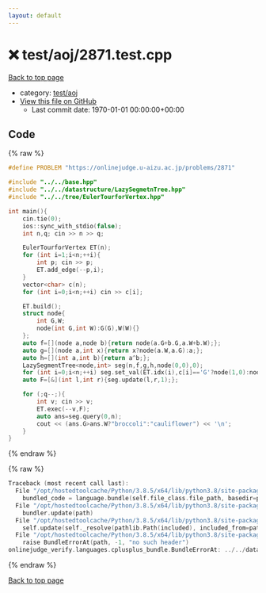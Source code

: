 ```yaml
---
layout: default
---
```


<!-- mathjax config similar to math.stackexchange -->
<script type="text/javascript" async
  src="https://cdnjs.cloudflare.com/ajax/libs/mathjax/2.7.5/MathJax.js?config=TeX-MML-AM_CHTML">
</script>
<script type="text/x-mathjax-config">
  MathJax.Hub.Config({
    TeX: { equationNumbers: { autoNumber: "AMS" }},
    tex2jax: {
      inlineMath: [ ['$','$'] ],
      processEscapes: true
    },
    "HTML-CSS": { matchFontHeight: false },
    displayAlign: "left",
    displayIndent: "2em"
  });
</script>

<script type="text/javascript" src="https://cdnjs.cloudflare.com/ajax/libs/jquery/3.4.1/jquery.min.js"></script>
<script src="https://cdn.jsdelivr.net/npm/jquery-balloon-js@1.1.2/jquery.balloon.min.js" integrity="sha256-ZEYs9VrgAeNuPvs15E39OsyOJaIkXEEt10fzxJ20+2I=" crossorigin="anonymous"></script>
<script type="text/javascript" src="../../../assets/js/copy-button.js"></script>
<link rel="stylesheet" href="../../../assets/css/copy-button.css" />


# :x: test/aoj/2871.test.cpp

<a href="../../../index.html">Back to top page</a>

* category: <a href="../../../index.html#0d0c91c0cca30af9c1c9faef0cf04aa9">test/aoj</a>
* <a href="{{ site.github.repository_url }}/blob/master/test/aoj/2871.test.cpp">View this file on GitHub</a>
    - Last commit date: 1970-01-01 00:00:00+00:00




## Code

<a id="unbundled"></a>
{% raw %}
```cpp
#define PROBLEM "https://onlinejudge.u-aizu.ac.jp/problems/2871"

#include "../../base.hpp"
#include "../../datastructure/LazySegmetnTree.hpp"
#include "../../tree/EulerTourforVertex.hpp"

int main(){
    cin.tie(0);
    ios::sync_with_stdio(false);
    int n,q; cin >> n >> q;

    EulerTourforVertex ET(n);
    for (int i=1;i<n;++i){
        int p; cin >> p;
        ET.add_edge(--p,i);
    }
    vector<char> c(n);
    for (int i=0;i<n;++i) cin >> c[i];

    ET.build();
    struct node{
        int G,W;
        node(int G,int W):G(G),W(W){}
    };
    auto f=[](node a,node b){return node(a.G+b.G,a.W+b.W);};
    auto g=[](node a,int x){return x?node(a.W,a.G):a;};
    auto h=[](int a,int b){return a^b;};
    LazySegmentTree<node,int> seg(n,f,g,h,node(0,0),0);
    for (int i=0;i<n;++i) seg.set_val(ET.idx(i),c[i]=='G'?node(1,0):node(0,1));
    auto F=[&](int l,int r){seg.update(l,r,1);};

    for (;q--;){
        int v; cin >> v;
        ET.exec(--v,F);
        auto ans=seg.query(0,n);
        cout << (ans.G>ans.W?"broccoli":"cauliflower") << '\n';
    }
}
```
{% endraw %}

<a id="bundled"></a>
{% raw %}
```cpp
Traceback (most recent call last):
  File "/opt/hostedtoolcache/Python/3.8.5/x64/lib/python3.8/site-packages/onlinejudge_verify/docs.py", line 349, in write_contents
    bundled_code = language.bundle(self.file_class.file_path, basedir=pathlib.Path.cwd())
  File "/opt/hostedtoolcache/Python/3.8.5/x64/lib/python3.8/site-packages/onlinejudge_verify/languages/cplusplus.py", line 185, in bundle
    bundler.update(path)
  File "/opt/hostedtoolcache/Python/3.8.5/x64/lib/python3.8/site-packages/onlinejudge_verify/languages/cplusplus_bundle.py", line 399, in update
    self.update(self._resolve(pathlib.Path(included), included_from=path))
  File "/opt/hostedtoolcache/Python/3.8.5/x64/lib/python3.8/site-packages/onlinejudge_verify/languages/cplusplus_bundle.py", line 258, in _resolve
    raise BundleErrorAt(path, -1, "no such header")
onlinejudge_verify.languages.cplusplus_bundle.BundleErrorAt: ../../datastructure/LazySegmetnTree.hpp: line -1: no such header

```
{% endraw %}

<a href="../../../index.html">Back to top page</a>

